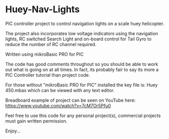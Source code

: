 Huey-Nav-Lights
===============

PIC controller project to control navigation lights on a scale huey helicopter.

The project also incorporates low voltage indicators using the navigation lights, 
RC switched Search Light and on-board control for Tail Gyro to reduce the number 
of RC channel required.

Written using mikroBasic PRO for PIC

The code has good comments throughout so you should be able to work out what
is going on at all times. In fact, its probably fair to say its more a PIC
Controller tutorial than project code.

For those without "mikroBasic PRO for PIC" installed the key file is: Huey 450.mbas
which can be viewed with any text editor.

Breadboard example of project can be seen on YouTube here:
https://www.youtube.com/watch?v=7cM7Or5Pfu0

Feel free to use this code for any personal project(s), 
commercial projects must gain written permission.

Enjoy...

